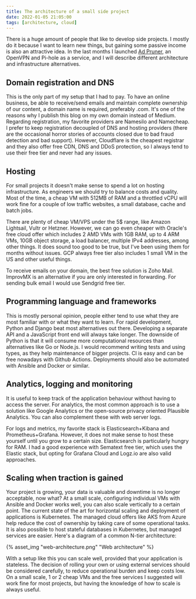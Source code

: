 ```yaml
---
title: The architecture of a small side project
date: 2022-01-05 21:05:00
tags: [architecture, cloud]
---
```


There is a huge amount of people that like to develop side projects. I mostly do it because I want to learn new things, but gaining some passive income is also an attractive idea. In the last months I launched [Ad Pruner](https://adpruner.com), an OpenVPN and Pi-hole as a service, and I will describe different architecture and infrastructure alternatives.

## Domain registration and DNS

This is the only part of my setup that I had to pay. To have an online business, be able to receive/send emails and maintain complete ownership of our content, a domain name is required, preferably .com. It's one of the reasons why I publish this blog on my own domain instead of Medium. Regarding registration, my favorite providers are Namesilo and Namecheap. I prefer to keep registration decoupled of DNS and hosting providers (there are the occasional horror stories of accounts closed due to bad fraud detection and bad support). However, Cloudflare is the cheapest registrar and they also offer free CDN, DNS and DDoS protection, so I always tend to use their free tier and never had any issues.

## Hosting

For small projects it doesn't make sense to spend a lot on hosting infrastructure. As engineers we should try to balance costs and quality. Most of the time, a cheap VM with 512MB of RAM and a throttled vCPU will work fine for a couple of low traffic websites, a small database, cache and batch jobs.

There are plenty of cheap VM/VPS under the 5$ range, like Amazon Lightsail, Vultr or Hetzner. However, we can go even cheaper with Oracle's free cloud offer which includes 2 AMD VMs with 1GB RAM, up to 4 ARM VMs, 10GB object storage, a load balancer, multiple IPv4 addresses, among other things. It does sound too good to be true, but I've been using them for months without issues. GCP always free tier also includes 1 small VM in the US and other useful things.

To receive emails on your domain, the best free solution is Zoho Mail. ImprovMX is an alternative if you are only interested in forwarding. For sending bulk email I would use Sendgrid free tier.

## Programming language and frameworks

This is mostly personal opinion, people either tend to use what they are most familiar with or what they want to learn. For rapid development, Python and Django beat most alternatives out there. Developing a separate API and a JavaScript front end will always take longer. The downside of Python is that it will consume more computational resources than alternatives like Go or Node.js. I would recommend writing tests and using types, as they help maintenance of bigger projects. CI is easy and can be free nowadays with Github Actions. Deployments should also be automated with Ansible and Docker or similar.

## Analytics, logging and monitoring

It is useful to keep track of the application behaviour without having to access the server. For analytics, the most common approach is to use a solution like Google Analytics or the open-source privacy oriented Plausible Analytics. You can also complement these with web server logs.

For logs and metrics, my favorite stack is Elasticsearch+Kibana and Prometheus+Grafana. However, it does not make sense to host these yourself until you grow to a certain size. Elasticsearch is particularly hungry for RAM. I had a good experience with Sematext free tier, which uses the Elastic stack, but opting for Grafana Cloud and Logz.io are also valid approaches.

## Scaling when traction is gained

Your project is growing, your data is valuable and downtime is no longer acceptable, now what? At a small scale, configuring individual VMs with Ansible and Docker works well, you can also scale vertically to a certain point. The current state of the art for horizontal scaling and deployment of applications is Kubernetes. The managed cloud offers like AKS from Azure help reduce the cost of ownership by taking care of some operational tasks. It is also possible to host stateful databases in Kubernetes, but managed services are easier. Here's a diagram of a common N-tier architecture:

{% asset_img "web-architecture.png" "Web architecture" %}

With a setup like this you can scale well, provided that your application is stateless. The decision of rolling your own or using external services should be considered carefully, to reduce operational burden and keep costs low. On a small scale, 1 or 2 cheap VMs and the free services I suggested will work fine for most projects, but having the knowledge of how to scale is always useful.
